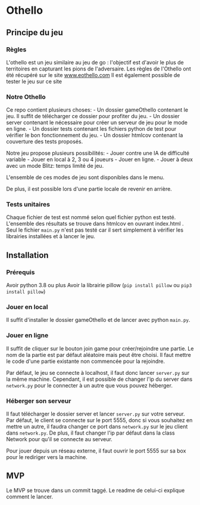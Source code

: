 # Othello

## Principe du jeu

### Règles

L'othello est un jeu similaire au jeu de go : l'objectif est d'avoir le plus de territoires en capturant les pions de l'adversaire.
Les règles de l'Othello ont été récupéré sur le site www.eothello.com
Il est également possible de tester le jeu sur ce site

### Notre Othello

Ce repo contient plusieurs choses:
    - Un dossier gameOthello contenant le jeu. Il suffit de télécharger ce dossier pour profiter du jeu.
    - Un dossier server contenant le nécessaire pour créer un serveur de jeu pour le mode en ligne.
    - Un dossier tests contenant les fichiers python de test pour vérifier le bon fonctionnement du jeu.
    - Un dossier htmlcov contenant la couverture des tests proposés.

Notre jeu propose plusieurs possibilités:
    - Jouer contre une IA de difficulté variable
    - Jouer en local à 2, 3 ou 4 joueurs
    - Jouer en ligne.
    - Jouer à deux avec un mode Blitz: temps limité de jeu.

L'ensemble de ces modes de jeu sont disponibles dans le menu.

De plus, il est possible lors d'une partie locale de revenir en arrière.

### Tests unitaires
Chaque fichier de test est nommé selon quel fichier python est testé. L'ensemble des résultats se trouve dans htmlcov en ouvrant index.html . Seul le fichier `main.py` n'est pas testé car il sert simplement à vérifier les librairies installées et à lancer le jeu.

## Installation

### Prérequis

Avoir python 3.8 ou plus
Avoir la librairie pillow (`pip install pillow` ou `pip3 install pillow`)

### Jouer en local

Il suffit d'installer le dossier gameOthello et de lancer avec python `main.py`.

### Jouer en ligne

Il suffit de cliquer sur le bouton join game pour créer/rejoindre une partie. Le nom de la partie est par défaut aléatoire mais peut être choisi. Il faut mettre le code d'une partie existante non commencée pour la rejoindre.

Par défaut, le jeu se connecte à localhost, il faut donc lancer `server.py` sur la même machine. Cependant, il est possible de changer l'ip du server dans `network.py` pour le connecter à un autre que vous pouvez héberger.

### Héberger son serveur

Il faut télécharger le dossier server et lancer `server.py` sur votre serveur. Par défaut, le client se connecte sur le port 5555, donc si vous souhaitez en mettre un autre, il faudra changer ce port dans `network.py` sur le jeu client dans `network.py`.
De plus, il faut changer l'ip par défaut dans la class Network pour qu'il se connecte au serveur.

Pour jouer depuis un réseau externe, il faut ouvrir le port 5555 sur sa box pour le rediriger vers la machine.


## MVP

Le MVP se trouve dans un commit taggé. Le readme de celui-ci explique comment le lancer.

